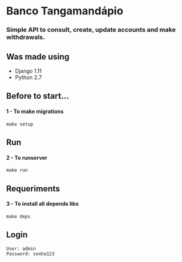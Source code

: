 # Banco Tangamandápio
### Simple API to consult, create, update accounts and make withdrawals.

## Was made using
  * Django 1.11
  * Python 2.7

## Before to start...
#### 1 - To make migrations
```
make setup
```

## Run
#### 2 - To runserver
```
make run 
```

## Requeriments
#### 3 - To install all depends libs
```
make deps
```

## Login

```
User: admin
Password: senha123
```
